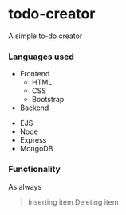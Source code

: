 # todo-creator

A simple to-do creator 

### Languages used
* Frontend
  - HTML
  - CSS
  - Bootstrap
 * Backend
  - EJS
  - Node
  - Express
  - MongoDB

### Functionality
As always
>Inserting item
>Deleting item

